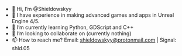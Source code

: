 - 👋 Hi, I’m @Shieldowskyy
- 👀 I have experience in making advanced games and apps in Unreal Engine 4/5.
- 🌱 I’m currently learning Python, GDScript and C++
- 💞️ I’m looking to collaborate on (currently nothing)
- 📫 How to reach me? Email: shieldowskyy@protonmail.com | Signal: shld.05

<!---
Shieldowskyy/Shieldowskyy is a ✨ special ✨ repository because its `README.md` (this file) appears on your GitHub profile.
You can click the Preview link to take a look at your changes.
--->
